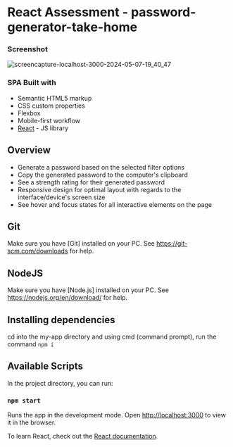 # React Assessment - 	password-generator-take-home
### Screenshot
![screencapture-localhost-3000-2024-05-07-19_40_47](https://github.com/GuyBosa/password-generator/assets/40579537/c254093d-2964-4674-9063-8d6fa9cff43a)

### SPA Built with
- Semantic HTML5 markup
- CSS custom properties
- Flexbox
- Mobile-first workflow
- [React](https://reactjs.org/) - JS library


## Overview
- Generate a password based on the selected filter options
- Copy the generated password to the computer's clipboard
- See a strength rating for their generated password
- Responsive design for optimal layout with regards to the interface/device's screen size
- See hover and focus states for all interactive elements on the page

## Git
Make sure you have [Git] installed on your PC. See https://git-scm.com/downloads for help. 

## NodeJS
Make sure you have [Node.js] installed on your PC. See https://nodejs.org/en/download/ for help. 

## Installing dependencies
cd into the my-app directory and using cmd (command prompt), run the command `npm i`   

## Available Scripts

In the project directory, you can run:

### `npm start`

Runs the app in the development mode.
Open [http://localhost:3000](http://localhost:3000) to view it in the browser.

To learn React, check out the [React documentation](https://reactjs.org/).




